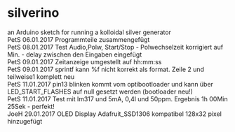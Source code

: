 # silverino<br />
an Arduino sketch for running a kolloidal silver generator<br />
PetS 06.01.2017 Programmteile zusammengefügt<br />
PetS 08.01.2017 Test Audio,Polw, Start/Stop - Polwechselzeit korrigiert auf Min. - delay zwischen den Eingaben eingefügt<br />
PetS 09.01.2017 Zeitanzeige umgestellt auf hh:mm:ss<br />
PetS 09.01.2017 sprintf kann %f nicht korrekt als format. Zeile 2 und teilweise1 komplett neu<br />
PetS 11.01.2017 pin13 blinken kommt vom optibootloader und kann über LED_START_FLASHES auf null gesetzt werden (bootloader neu!)<br />
PetS 11.01.2017 Test mit lm317 und 5mA, 0,4l und 50ppm. Ergebnis 1h 00Min 25Sek - perfekt!<br />
JoeH 29.01.2017 OLED Display Adafruit_SSD1306 kompatibel 128x32 pixel hinzugefügt<br />
